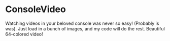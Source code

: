 # ConsoleVideo

Watching videos in your beloved console was never so easy! 
(Probably is was). Just load in a bunch of images, and
my code will do the rest. Beautiful 64-colored video!